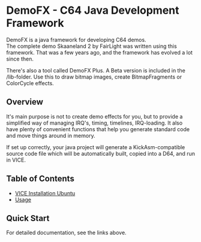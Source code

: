 # DemoFX - C64 Java Development Framework

DemoFX is a java framework for developing C64 demos.  
The complete demo Skaaneland 2 by FairLight was written using this framework. That was a few years ago, and the framework has evolved a lot since then. 

There's also a tool called DemoFX Plus. A Beta version is included in the /lib-folder. Use this to draw bitmap images, create BitmapFragments or ColorCycle effects.


## Overview

It's main purpose is not to create demo effects for you, but to provide a simplified way of managing IRQ's, timing, timelines, IRQ-loading. It also have plenty of convenient functions that help you generate standard code and move things around in memory.  

If set up correctly, your java project will generate a KickAsm-compatible source code file which will be automatically built, copied into a D64, and run in VICE.


## Table of Contents

- [VICE Installation Ubuntu](docs/vice-ubuntu.md)
- [Usage](docs/usage.md)


## Quick Start

For detailed documentation, see the links above.


